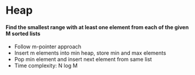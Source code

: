 # Heap
#### Find the smallest range with at least one element from each of the given M sorted lists
* Follow m-pointer approach
* Insert m elements into min heap, store min and max elements
* Pop min element and insert next element from same list
* Time complexity: N log M
